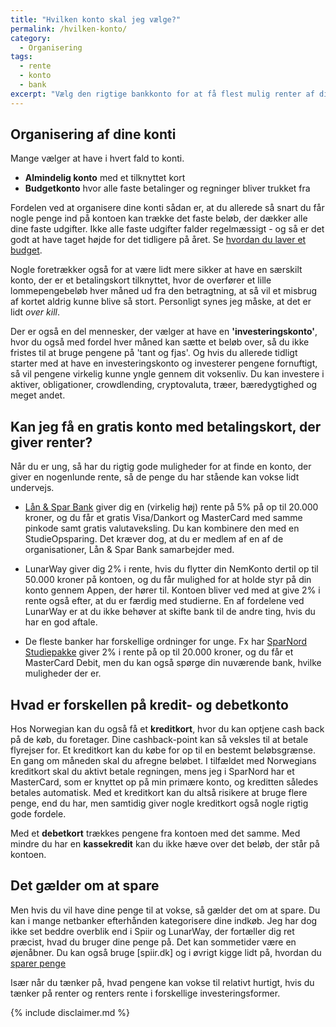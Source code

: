 ```yaml
---
title: "Hvilken konto skal jeg vælge?"
permalink: /hvilken-konto/
category:
  - Organisering
tags:
  - rente
  - konto
  - bank
excerpt: "Vælg den rigtige bankkonto for at få flest mulig renter af dine penge. Som ung har du gode muligheder for at få en gratis bankkonto."
---
```


## Organisering af dine konti

Mange vælger at have i hvert fald to konti.

- **Almindelig konto** med et tilknyttet kort
- **Budgetkonto** hvor alle faste betalinger og regninger bliver trukket fra

Fordelen ved at organisere dine konti sådan er, at du allerede så snart du får nogle penge ind på kontoen kan trække det faste beløb, der dækker alle dine faste udgifter. Ikke alle faste udgifter falder regelmæssigt - og så er det godt at have taget højde for det tidligere på året. Se [hvordan du laver et budget](/spar-penge/).

Nogle foretrækker også for at være lidt mere sikker at have en særskilt konto, der er et betalingskort tilknyttet, hvor de overfører et lille lommepengebeløb hver måned ud fra den betragtning, at så vil et misbrug af kortet aldrig kunne blive så stort. Personligt synes jeg måske, at det er lidt _over kill_.

Der er også en del mennesker, der vælger at have en **'investeringskonto'**, hvor du også med fordel hver måned kan sætte et beløb over, så du ikke fristes til at bruge pengene på 'tant og fjas'. Og hvis du allerede tidligt starter med at have en investeringskonto og investerer pengene fornuftigt, så vil pengene virkelig kunne yngle gennem dit voksenliv. Du kan investere i aktiver, obligationer, crowdlending, cryptovaluta, træer, bæredygtighed og meget andet.

## Kan jeg få en gratis konto med betalingskort, der giver renter?

Når du er ung, så har du rigtig gode muligheder for at finde en konto, der giver en nogenlunde rente, så de penge du har stående kan vokse lidt undervejs.

- [Lån & Spar Bank](https://www.lsb.dk/lsb/content/studiekonto/atikler/faa_studiekonto/sysops_medl) giver dig en (virkelig høj) rente på 5% på op til 20.000 kroner, og du får et gratis Visa/Dankort og MasterCard med samme pinkode samt gratis valutaveksling. Du kan kombinere den med en StudieOpsparing. Det kræver dog, at du er medlem af en af de organisationer, Lån & Spar Bank samarbejder med.

- LunarWay giver dig 2% i rente, hvis du flytter din NemKonto dertil op til 50.000 kroner på kontoen, og du får mulighed for at holde styr på din konto gennem Appen, der hører til. Kontoen bliver ved med at give 2% i rente også efter, at du er færdig med studierne. En af fordelene ved LunarWay er at du ikke behøver at skifte bank til de andre ting, hvis du har en god aftale.

- De fleste banker har forskellige ordninger for unge. Fx har [SparNord Studiepakke](https://www.studiepakke.dk/) giver 2% i rente på op til 20.000 kroner, og du får et MasterCard Debit, men du kan også spørge din nuværende bank, hvilke muligheder der er.

## Hvad er forskellen på kredit- og debetkonto

Hos Norwegian kan du også få et **kreditkort**, hvor du kan optjene cash back på de køb, du foretager. Dine cashback-point kan så veksles til at betale flyrejser for. Et kreditkort kan du købe for op til en bestemt beløbsgrænse. En gang om måneden skal du afregne beløbet. I tilfældet med Norwegians kreditkort skal du aktivt betale regningen, mens jeg i SparNord har et MasterCard, som er knyttet op på min primære konto, og kreditten således betales automatisk. Med et kreditkort kan du altså risikere at bruge flere penge, end du har, men samtidig giver nogle kreditkort også nogle rigtig gode fordele.

Med et **debetkort** trækkes pengene fra kontoen med det samme. Med mindre du har en **kassekredit** kan du ikke hæve over det beløb, der står på kontoen.

## Det gælder om at spare

Men hvis du vil have dine penge til at vokse, så gælder det om at spare. Du kan i mange netbanker efterhånden kategorisere dine indkøb. Jeg har dog ikke set beddre overblik end i Spiir og LunarWay, der fortæller dig ret præcist, hvad du bruger dine penge på. Det kan sommetider være en øjenåbner. Du kan også bruge [spiir.dk] og i øvrigt kigge lidt på, hvordan du [sparer penge](/spar-penge/)

Især når du tænker på, hvad pengene kan vokse til relativt hurtigt, hvis du tænker på renter og renters rente i forskellige investeringsformer.

{% include disclaimer.md %}
